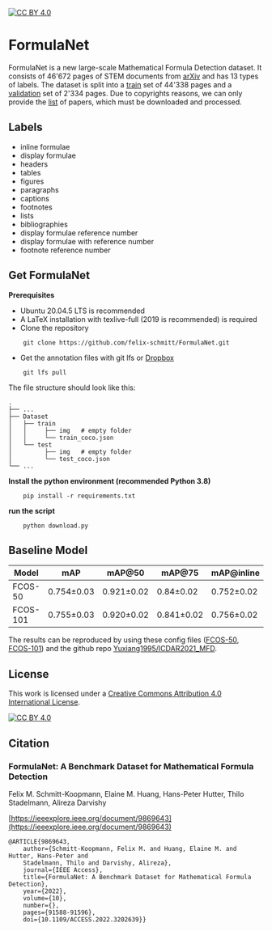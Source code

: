 [![CC BY 4.0][cc-by-shield]][cc-by]
# FormulaNet

FormulaNet is a new large-scale Mathematical Formula Detection dataset. It consists of 46'672 pages of STEM documents from [arXiv](arxiv.org) and has 
13 types of labels. The dataset is split into a [train](Dataset/train) set of 44'338 pages and a [validation](Dataset/val) set of 2'334 pages. Due to 
copyrights reasons, we can only provide the [list](urls.txt) of papers, which must be downloaded and processed.

## Labels

* inline formulae
* display formulae
* headers
* tables
* figures
* paragraphs
* captions
* footnotes
* lists
* bibliographies
* display formulae reference number
* display formulae with reference number
* footnote reference number

## Get FormulaNet
**Prerequisites**
* Ubuntu 20.04.5 LTS is recommended
* A LaTeX installation with texlive-full (2019 is recommended) is required
* Clone the repository
```shell
    git clone https://github.com/felix-schmitt/FormulaNet.git
```
* Get the annotation files with git lfs or [Dropbox](https://www.dropbox.com/sh/9yjb1lkv9dnmdev/AABBH7QFVA888scAu4Rgj1sja?dl=0)
```shell
    git lfs pull
```
The file structure should look like this:

    .
    ├── ...
    ├── Dataset
    │   ├── train
    │   │     ├── img   # empty folder
    │   │     └── train_coco.json
    │   └── test
    │         ├── img   # empty folder
    │         └── test_coco.json
    └── ...

**Install the python environment (recommended Python 3.8)**
```shell
    pip install -r requirements.txt 
```
**run the script**
```shell
    python download.py 
```


## Baseline Model

| Model    | mAP        | mAP@50     | mAP@75     | mAP@inline | mAP@display |
|----------|------------|------------|------------|------------|-------------|
| FCOS-50  | 0.754±0.03 | 0.921±0.02 | 0.84±0.02  | 0.752±0.02 | 0.755±0.02  |
| FCOS-101 | 0.755±0.03 | 0.920±0.02 | 0.841±0.02 | 0.756±0.02 | 0.749±0.03  |

The results can be reproduced by using these config files ([FCOS-50](Baseline/FCOS-50.py), [FCOS-101](Baseline/FCOS-101.py)) and the github repo [Yuxiang1995/ICDAR2021_MFD](https://github.com/Yuxiang1995/ICDAR2021_MFD).

## License
This work is licensed under a
[Creative Commons Attribution 4.0 International License][cc-by].

[![CC BY 4.0][cc-by-image]][cc-by]

[cc-by]: http://creativecommons.org/licenses/by/4.0/
[cc-by-image]: https://i.creativecommons.org/l/by/4.0/88x31.png
[cc-by-shield]: https://img.shields.io/badge/License-CC%20BY%204.0-lightgrey.svg
## Citation

### FormulaNet: A Benchmark Dataset for Mathematical Formula Detection

Felix M. Schmitt-Koopmann, Elaine M. Huang, Hans-Peter Hutter, Thilo Stadelmann, Alireza Darvishy

[https://ieeexplore.ieee.org/document/9869643](https://ieeexplore.ieee.org/document/9869643)

```
@ARTICLE{9869643,
    author={Schmitt-Koopmann, Felix M. and Huang, Elaine M. and Hutter, Hans-Peter and 
    Stadelmann, Thilo and Darvishy, Alireza},  
    journal={IEEE Access},   
    title={FormulaNet: A Benchmark Dataset for Mathematical Formula Detection},   
    year={2022},  
    volume={10},  
    number={},  
    pages={91588-91596},  
    doi={10.1109/ACCESS.2022.3202639}}
```
